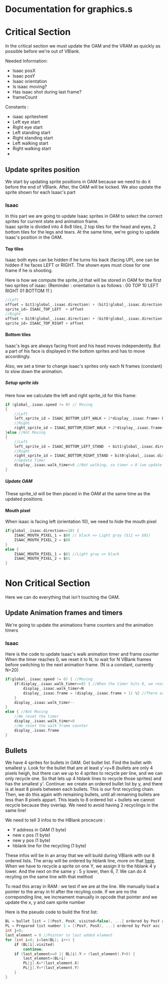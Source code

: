 # Documentation for graphics.s

# Critical Section

In the critical section we must update the OAM and the VRAM as quickly as possible before we're out of VBlank. 

Needed Information:
- Isaac posX
- Isaac posY
- Isaac orientation
- Is isaac moving? 
- Has isaac shot during last frame?
- frameCount

Constants :
- isaac spritesheet
- Left eye start
- Right eye start
- Left standing start
- Right standing start
- Left walking start
- Right walking start
- 

## Update sprites position

We start by updating sprite positions in OAM because we need to do it before the end of VBlank. After, the OAM will be locked. 
We also update the sprite shown for each Isaac's part

### Isaac

In this part we are going to update Isaac sprites in OAM to select the correct sprites for current state and animation frame.  
Isaac sprite is divided into 4 8x8 tiles, 2 top tiles for the head and eyes, 2 bottom tiles for the legs and tears.
At the same time, we're going to update Isaac's position in the OAM. 

#### Top tiles

Isaac both eyes can be hidden if he turns his back (facing UP), one can be hidden if he faces LEFT or RIGHT. 
The shown eyes must close for one frame if he is shooting. 

Here is how we compute the sprite_id that will be stored in OAM for the first two sprites of isaac: 
(Reminder : orientation is as follows : 
      00 
      TOP
10 LEFT RIGHT 01
    BOTTOM
      11
)	
~~~C
//Left
offset = bit1(global_.isaac.direction) + (bit1(global_.isaac.direction) && (display_.shoot_timer > 0))
sprite_id= ISAAC_TOP_LEFT  + offset
//Right
offset = bit0(global_.isaac.direction) + (bit0(global_.isaac.direction) && (display_.shoot_timer > 0))
sprite_id= ISAAC_TOP_RIGHT + offset
~~~

#### Bottom tiles

Isaac's legs are always facing front and his head moves independently.
But a part of his face is displayed in the bottom sprites and has to move accordingly.

Also, we set a timer to change isaac's sprites only each N frames (constant) to slow down the animation.

##### Setup sprite ids
Here how we calculate the left and right sprite_id for this frame: 
~~~C
if (global_.isaac.speed != 0) // Moving 
{
	//Left
	left_sprite_id = ISAAC_BOTTOM_LEFT_WALK + 2*display_.isaac.frame+ bit1(global_.isaac.direction)
	//Right
	right_sprite_id = ISAAC_BOTTOM_RIGHT_WALK + 2*display_.isaac.frame+ bit0(global_.isaac.direction)
}else //Not Moving
{
	//Left
	left_sprite_id = ISAAC_BOTTOM_LEFT_STAND  + bit1(global_.isaac.direction)
	//Right
	right_sprite_id = ISAAC_BOTTOM_RIGHT_STAND + bit0(global_.isaac.direction)
	//Update Timer
	display_.isaac.walk_timer=0 //Not walking, so timer = 0 (we update the sprites all the time)
}
~~~

##### Update OAM

These sprite_id will be then placed in the OAM at the same time as the updated positions.

#### Mouth pixel

When isaac is facing left (orientation 10), we need to hide the mouth pixel

~~~C
if(global_.isaac.direction==10) {
	ISAAC_MOUTH_PIXEL_1 = $00 // black => Light gray ($11 => $01)
	ISAAC_MOUTH_PIXEL_2 = $00
}
else {
	ISAAC_MOUTH_PIXEL_1 = $01 //Light gray => black
	ISAAC_MOUTH_PIXEL_2 = $01
}
~~~

# Non Critical Section

Here we can do everything that isn't touching the OAM. 

## Update Animation frames and timers

We're going to update the animations frame counters and the animation timers

### Isaac

Here is the code to update Isaac's walk animation timer and frame counter
When the timer reaches 0, we reset it to N, to wait for N VBlank frames before switching to the next animation frame. 
(N is a constant, currently N=20)

~~~C
if(global_.isaac.speed != 0) { //Moving
	if(display_.isaac.walk_timer==0) { //When the timer hits 0, we reset it
		display_.isaac.walk_timer=N 
		display_.isaac.frame = (display_.isaac.frame + 1) %2 //There are only two frames
	}
	display_.isaac.walk_timer--
}
else { //Not Moving
	//We reset the timer
	display_.isaac.walk_timer=0
	//We reset the walk frame counter
	display_.isaac.frame
}
~~~

## Bullets

We have 4 sprites for bullets in OAM. 
Get bullet list. Find the bullet with smallest y.
Look for the bullet that are at least y'=y+8 (bullets are only 4 pixels heigh, but there can we up to 4 sprites to recycle per line, and we can only recycle one. So that lets up 4 hblank lines to recycle those sprites) and has the smallest y'.
Continue: we create an ordered bullet list by y, and there is at least 8 pixels between each bullets. This is our first recycling chain.
Then, we do this again with remaining bullets, until all remaining bullets are less than 8 pixels appart.
This leads to 8 ordered list + bullets we cannot recycle because they overlap. 
We need to avoid having 2 recyclings in the same line!

We need to tell 3 infos to the HBlank procecure :
- Y address in OAM  (1 byte)
- new x pos (1 byte)
- new y pos (1 byte)
- hblank line for the recycling (1 byte)

These infos will be in an array that we will build during VBlank with our 8 ordered lists.
The array will be ordered by hblank line, more on that [here](display.doc.md).
When we have to recycle a sprite on one Y, we assign it to the hblank 4 y lower. And the next on the same y : 5 y lower, then 6, 7. We can do 4 recyling on the same line with that method

To read this array in RAM : we test if we are at the line. We manually load a pointer to the array in hl after the recyling code. If we are no the correponding line, we increament manually in opcode that pointer and we update the x, y and oam sprite number 

Here is the pseudo code to build the first list:
~~~C
BL = bullet list = [(PosY, PosX, visited=false), ...] ordered by PosY asc
PL = Prepared list number 1 = [(PosY, PosX), ...] ordered by PosY asc
int j=0;
last_element = 0 //Pointer to last added element
for (int i=0; i<len(BL); i++) {
	if (BL[i].visited)
		continue;
	if (last_element==0 || BL[i].Y > (last_element).Y+8) {
		last_element=(BL+i)
		PL[j].X=*(last_element.X)
		PL[j].Y=*(last_element.Y)
	}
}
~~~
